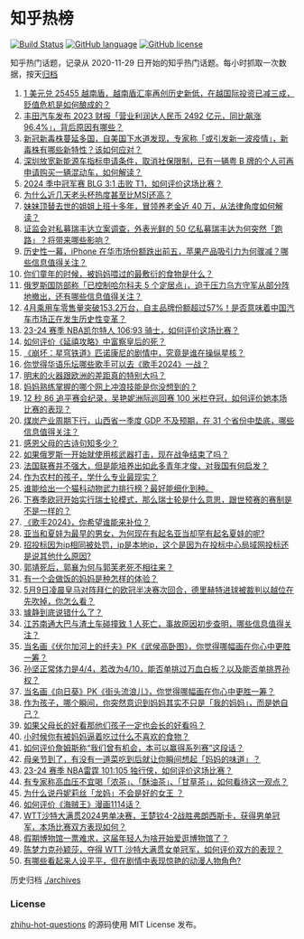 # 知乎热榜
[![Build Status](https://github.com/ToWeLong/zhihu-hot-questions/workflows/CI/badge.svg)](https://github.com/ToWeLong/zhihu-hot-questions/actions)
[![GitHub language](https://img.shields.io/badge/language-golang-orange.svg)](https://golang.org/)
[![GitHub license](https://img.shields.io/github/license/ToWeLong/zhihu-hot-questions)](https://github.com/ToWeLong/zhihu-hot-questions/blob/main/LICENSE)

知乎热门话题，记录从 2020-11-29 日开始的知乎热门话题。每小时抓取一次数据，按天[归档](./archives)

<!-- BEGIN -->

1. [1 美元兑 25455 越南盾，越南盾汇率再创历史新低，在越国际投资已减三成，贬值危机是如何酿成的？](https://www.zhihu.com/question/655707420)
1. [丰田汽车发布 2023 财报「营业利润达人民币 2492 亿元，同比飙涨96.4%」，背后原因有哪些？](https://www.zhihu.com/question/655597551)
1. [新冠新毒株蔓延多国，自美国下水道发现，专家称「或引发新一波疫情」，新毒株有哪些新特性？该如何应对？](https://www.zhihu.com/question/655748279)
1. [深圳放宽新能源车指标申请条件，取消社保限制，已有一辆粤 B 牌的个人可再申请购买一辆混动车，如何解读？](https://www.zhihu.com/question/655664261)
1. [2024 季中冠军赛 BLG 3:1 击败 T1，如何评价这场比赛？](https://www.zhihu.com/question/655773281)
1. [为什么近几天老头杯热度甚至比MSI还高？](https://www.zhihu.com/question/655752617)
1. [妹妹顶替去世的姐姐上班十多年，冒领养老金近 40 万，从法律角度如何解读？](https://www.zhihu.com/question/655653502)
1. [证监会对私募瑞丰达立案调查，外表光鲜的 50 亿私募瑞丰达为何突然「跑路」？将带来哪些影响？](https://www.zhihu.com/question/655709583)
1. [历史性一幕，iPhone 在华市场份额跌出前五，苹果产品吸引力为何骤减？哪些信息值得关注？](https://www.zhihu.com/question/655219324)
1. [你们童年的时候，被妈妈喂过的最敷衍的食物是什么？](https://www.zhihu.com/question/655685208)
1. [俄罗斯国防部称「已控制哈尔科夫 5 个定居点」，迫于压力乌方守军从部分阵地撤出，还有哪些信息值得关注？](https://www.zhihu.com/question/655768022)
1. [4月乘用车零售量突破153.2万台，自主品牌份额超过57%！是否意味着中国汽车市场正在发生历史性变革？](https://www.zhihu.com/question/655595363)
1. [23-24 赛季 NBA凯尔特人 106:93 骑士，如何评价这场比赛？](https://www.zhihu.com/question/655747410)
1. [如何评价《延禧攻略》中富察皇后的死？](https://www.zhihu.com/question/289697181)
1. [《崩坏：星穹铁道》匹诺康尼的剧情中，究竟是谁在操纵星核？](https://www.zhihu.com/question/655432542)
1. [你觉得华语乐坛哪些歌手可以去《歌手2024》一战？](https://www.zhihu.com/question/655708124)
1. [明末的火器跟欧洲的差距真的特别大吗？](https://www.zhihu.com/question/470930020)
1. [妈妈熟练掌握的哪个网上冲浪技能是你没想到的？](https://www.zhihu.com/question/653244085)
1. [12 秒 86 追平赛会纪录，吴艳妮洲际巡回赛 100 米栏夺冠，如何评价她本场比赛的表现？](https://www.zhihu.com/question/655774233)
1. [煤炭产业周期下行，山西省一季度 GDP 不及预期，在 31 个省份中垫底，哪些信息值得关注？](https://www.zhihu.com/question/655752989)
1. [感恩父母的古诗句知多少？](https://www.zhihu.com/question/641677342)
1. [如果俄罗斯一开始就使用核武器打击，现在战争结束了吗？](https://www.zhihu.com/question/654516911)
1. [法国联赛并不强大，但是能培养出如此多青年才俊，对我国有何启发？](https://www.zhihu.com/question/655648795)
1. [作为农村的孩子，学什么专业最现实？](https://www.zhihu.com/question/483014958)
1. [谁能给出一个猫科动物武力排行榜？最好能细化到种。](https://www.zhihu.com/question/28234673)
1. [下赛季欧冠开始实行瑞士轮模式，那么瑞士轮是什么意思，跟世预赛的赛制是不是一样的？](https://www.zhihu.com/question/655611941)
1. [《歌手2024》，你希望谁能来补位？](https://www.zhihu.com/question/655714708)
1. [亚当和夏娃为最早的男女，为何现在有起名亚当却罕有起名夏娃的呢?](https://www.zhihu.com/question/654570780)
1. [招投标因为ip相同被处罚，ip是本地ip，这个是因为在投标中心局域网投标还是说其他什么原因?](https://www.zhihu.com/question/655664715)
1. [郭靖死后，郭襄为何与郭芙老死不相往来？](https://www.zhihu.com/question/575906777)
1. [有一个会做饭的妈妈是种怎样的体验？](https://www.zhihu.com/question/655685204)
1. [5月9日凌晨皇马对阵拜仁的欧冠半决赛次回合，德里赫特进球被裁判以越位在先吹掉，你怎么看？](https://www.zhihu.com/question/655446731)
1. [璩静到底说错什么了？](https://www.zhihu.com/question/655566766)
1. [江苏南通大巴与渣土车碰撞致 1 人死亡，事故原因初步查明，哪些信息值得关注？](https://www.zhihu.com/question/655562232)
1. [当名画《伏尔加河上的纤夫》PK《武侯高卧图》，你觉得哪幅画在你心中更胜一筹？](https://www.zhihu.com/question/655435166)
1. [孙坚正常体力是4/4，若改为4/10，能否单挑过万血白板？以及能否单挑界孙权？](https://www.zhihu.com/question/620909217)
1. [当名画《向日葵》PK《街头流浪儿》，你觉得哪幅画在你心中更胜一筹？](https://www.zhihu.com/question/655435848)
1. [作为孩子，哪个瞬间，你突然意识到妈妈其实不只是「我的妈妈」，而是她自己？](https://www.zhihu.com/question/655576655)
1. [如果父母长的好看那他们孩子一定也会长的好看吗？](https://www.zhihu.com/question/322833888)
1. [小时候你有被妈妈逼着吃过什么不喜欢的食物？](https://www.zhihu.com/question/655685206)
1. [如何评价詹姆斯称“我们曾有机会，本可以赢得系列赛”这段话？](https://www.zhihu.com/question/655692815)
1. [母亲节到了，有没有一道菜吃到后就让你瞬间想起「妈妈的味道」？](https://www.zhihu.com/question/655685210)
1. [23-24 赛季 NBA雷霆 101:105 独行侠，如何评价这场比赛？](https://www.zhihu.com/question/655720443)
1. [有专家称高血压不宜喝「浓茶」、「酥油茶」、「甘草茶」，如何看待这一观点？](https://www.zhihu.com/question/655348283)
1. [为什么说丹妮莉丝「龙妈」不会是好的女王 ？](https://www.zhihu.com/question/323331625)
1. [如何评价《海贼王》漫画1114话？](https://www.zhihu.com/question/654764854)
1. [WTT沙特大满贯2024男单决赛，王楚钦4-2战胜弗朗西斯卡，获得男单冠军，本场比赛双方表现如何？](https://www.zhihu.com/question/655708655)
1. [假期博物馆一票难求，这届年轻人为啥开始爱逛博物馆了？](https://www.zhihu.com/question/655326463)
1. [陈梦力克孙颖莎，夺得 WTT 沙特大满贯女单冠军，如何评价双方的表现？](https://www.zhihu.com/question/655706002)
1. [有哪些看起来人设平平，但在剧情中表现惊艳的动漫人物角色?](https://www.zhihu.com/question/644484147)

<!-- END -->

历史归档 [./archives](./archives)


### License
[zhihu-hot-questions](https://github.com/towelong/zhihu-hot-questions) 的源码使用 MIT License 发布。